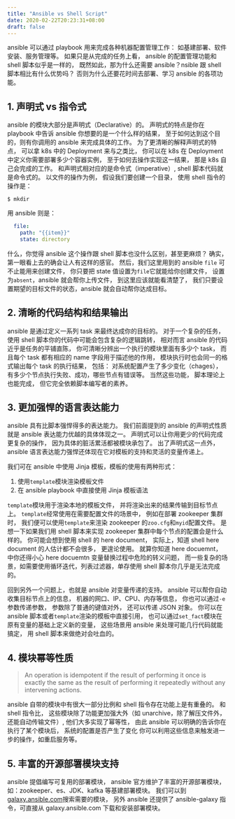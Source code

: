 ```yaml
---
title: "Ansible vs Shell Script"
date: 2020-02-22T20:23:31+08:00
draft: false
---
```


ansible 可以通过 playbook 用来完成各种机器配置管理工作：
如基建部署、软件安装、服务管理等。
如果只是从完成的任务上看，
ansible 的配置管理功能和 shell 脚本似乎是一样的，
既然如此，那为什么还需要 ansible？nsible 跟 shell 脚本相比有什么优势吗？
否则为什么还要花时间去部署、学习 ansible 的各项功能。

## 1. 声明式 vs 指令式

ansible 的模块大部分是声明式（Declarative）的。
声明式的特点是你在 playbook 中告诉 ansible 你想要的是一个什么样的结果，
至于如何达到这个目的，则有你调用的 ansible 来完成具体的工作。
为了更清晰的解释声明式的特点，
可以拿 k8s 中的 Deployment 来与之类比，
你可以在 k8s 在 Deployment 中定义你需要部署多少个容器实例，
至于如何去操作实现这一结果，
那是 k8s 自己会完成的工作。
和声明式相对应的是命令式（imperative）,
shell 脚本代码就是命令式的。
以文件的操作为例，
假设我们要创建一个目录，
使用 shell 指令的操作是：

```shell
$ mkdir
```

用 ansible 则是：

```yaml
  file:
    path: "{{item}}"
    state: directory
```

什么，你觉得 ansible 这个操作跟 shell 脚本也没什么区别，甚至更麻烦？
确实，第一眼看上去的确会让人有这样的感官。
然后，我们这里用到的 ansible `file` 可不止能用来创建文件，
你只要把 state 值设置为`file`它就能给你创建文件，
设置为`absent`，ansible 就会帮你上传文件，
到这里应该就能看清楚了，
我们只要设置期望的目标文件的状态，ansible 就会自动帮你达成目标。

## 2. 清晰的代码结构和结果输出

ansible 是通过定义一系列 task 来最终达成你的目标的。
对于一个复杂的任务，
使用 shell 脚本你的代码中可能会包含复杂的逻辑跳转，
相对而言 ansible 的代码近乎是任务的平铺直陈，
你可清晰分辨出一个执行的模块里面有多少个 task，
而且每个 task 都有相应的 name 字段用于描述他的作用，
模块执行时也会同一的格式输出每个 task 的执行结果， 包括：
对系统配置产生了多少变化（chages），有多少个节点执行失败、成功，哪些节点有错误等。
当然这些功能，
脚本理论上也能完成，
但它完全依赖脚本编写者的素养。

## 3. 更加强悍的语言表达能力

ansible 具有比脚本强悍得多的表达能力。
我们前面提到的 ansible 的声明式性质就是 ansible 表达能力优越的具体体现之一。
声明式可以让你用更少的代码完成更复杂的操作，
因为具体的脏活累活都被模块承包了。
出了声明式这一点外，ansible 语言表达能力强悍还体现在它对模板的支持和灵活的变量传递上。

我们可在 ansible 中使用 Jinja 模板，模板的使用有两种形式：

1. 使用`template`模块渲染模板文件
2. 在 ansible playbook 中直接使用 Jinja 模板语法

`template`模块用于渲染本地的模板文件，
并将渲染出来的结果传输到目标节点上。
`template`经常使用在需要配置文件的场景中，
例如在部署 zookeeper 集群时，
我们便可以使用`template`来渲染 zookeeper 的`zoo.cfg`和`myid`配置文件。
是想一下如果我们用 shell 脚本来实现 zookeeper 集群中每个节点的配置会是什么样的。
你可能会想到使用 shell 的 here document，
实际上，知道 shell here document 的人估计都不会很多，
更遑论使用。
就算你知道 here docuemnt，中你还得小心 here docuemtn 变量替换过程中危险的转义问题，
而一些复杂的场景，如需要使用循环迭代，列表过滤器，单存使用 shell 脚本你几乎是无法完成的。

回到另外一个问题上，也就是 ansible 对变量传递的支持。
ansible 可以帮你自动收集目标节点上的信息，
机器的网口、IP、CPU、内存等信息，
你也可以通过`-e`参数传递参数，
参数除了普通的键值对外，
还可以传递 JSON 对象。
你可以在 ansible 脚本或者`template`渲染的模板中直接引用，
也可以通过`set_fact`模块在原有变量的基础上定义新的变量，
这些场景用 ansible 来处理可能几行代码就能搞定，
用 shell 脚本来做绝对会吐血的。

## 4. 模块幂等性质

> An operation is idempotent if the result of performing it once is exactly the same as the result of performing it repeatedly without any intervening actions.

ansible 自带的模块中有很大一部分比例和 shell 指令存在功能上是有重叠的。
和 shell 指令比，
这些模块除了功能更加强大外（如 unarchive，除了解压文件外，还能自动传输文件）,
他们大多实现了幂等性，
由此 ansible 可以明确的告诉你在执行了某个模块后，
系统的配置是否产生了变化
你可以利用这些信息来触发进一步的操作，如重启服务等。

## 5. 丰富的开源部署模块支持

ansible 提倡编写可复用的部署模块，
ansible 官方维护了丰富的开源部署模块， 
如：zookeeper、es、JDK、kafka 等基建部署模块。
我们可以到[galaxy.ansible.com](https://galaxy.ansible.com/)搜索需要的模块，
另外 ansible 还提供了 ansible-galaxy 指令，可直接从 galaxy.ansible.com 下载和安装部署模块。

